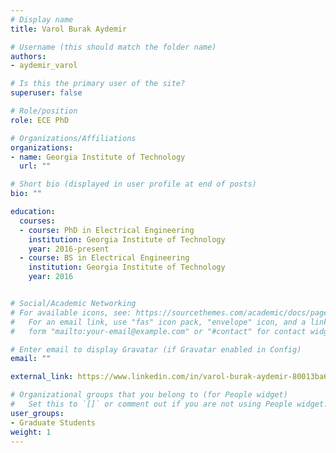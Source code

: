 ```yaml
---
# Display name
title: Varol Burak Aydemir

# Username (this should match the folder name)
authors:
- aydemir_varol

# Is this the primary user of the site?
superuser: false

# Role/position
role: ECE PhD

# Organizations/Affiliations
organizations:
- name: Georgia Institute of Technology
  url: ""

# Short bio (displayed in user profile at end of posts)
bio: ""

education:
  courses:
  - course: PhD in Electrical Engineering
    institution: Georgia Institute of Technology
    year: 2016-present
  - course: BS in Electrical Engineering
    institution: Georgia Institute of Technology
    year: 2016


# Social/Academic Networking
# For available icons, see: https://sourcethemes.com/academic/docs/page-builder/#icons
#   For an email link, use "fas" icon pack, "envelope" icon, and a link in the
#   form "mailto:your-email@example.com" or "#contact" for contact widget.

# Enter email to display Gravatar (if Gravatar enabled in Config)
email: ""

external_link: https://www.linkedin.com/in/varol-burak-aydemir-80013ba6

# Organizational groups that you belong to (for People widget)
#   Set this to `[]` or comment out if you are not using People widget.
user_groups:
- Graduate Students
weight: 1
---
```

